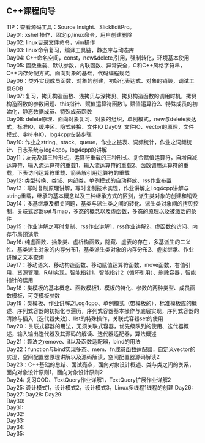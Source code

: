 ## C++课程向导  
TIP：查看源码工具：Source Insight、SlickEditPro。  
Day01: xshell操作，固定ip,linux命令，用户创建删除  
Day02: linux目录文件命令，vim操作  
Day03: linux命令复习，编译工具链，静态库与动态库  
Day04: C++命名空间，const，new&delete,引用，强制转化，环境基本使用  
Day05: 函数重载、默认参数，内联函数、异常安全，C和C++风格字符串，C++内存分配方式，面向对象的基础，代码编程规范  
Day06：类外实现成员函数、对象的创建，初始化表达式、对象的销毁，调试工具GDB  
Day07: 复习，拷贝构造函数、浅拷贝与深拷贝、拷贝构造函数的调用时机，拷贝构造函数的参数问题、this指针、赋值运算符函数1，赋值运算符2、特殊成员的初始化，静态数据成员、特殊成员函数  
Day08: delete原理、面向对象复习、对象的组织，单例模式，new与delete表达式，标准IO，缓冲区、隐式转换、文件IO
Day09: 文件IO、vector的原理，文件模式、字符串IO，log4cpp安装步骤  
Day10: 作业之string、stack、queue，作业之链表、词频统计，作业之词频统计、日志系统与log4cpp，log4cpp的讲解  
Day11：友元及其三种形式，运算符重载的三种形式、复合赋值运算符，自增自减运算符、输入流运算符的重载1，输入流运算符的重载2、函数调用运算符的重载，下表访问运算符重载、箭头解引用运算符的重载  
Day12: 类型转换、类域、内部类，单例模式的自动释放、rss作业布置  
Day13：写时复制原理讲解，写时复制技术实现，作业讲解之Log4cpp讲解与string重载，继承的基本概念以及三种继承方式的区别，派生类对象的创建和销毁  
Day14：多基继承及相关问题，基类与派生类之间的转化、派生类对象间的拷贝控制，关联式容器set与map，多态的概念以及虚函数，多态的原理以及被激活的条件  
Day15：作业讲解之写时复制、rss作业讲解1，rss作业讲解2、虚函数的访问、内存布局预演示  
Day16: 纯虚函数、抽象类、虚析构函数，隐藏、虚表的存在，多基派生的二义性、基类派生对象的内存分布1，基类派生类对象的内存分布2、虚拟继承、作业讲解之文本查询  
Day17：移动语义、移动构造函数、移动赋值运算符函数、move函数、右值引用，资源管理、RAII实现，智能指针1，智能指针2（循环引用）、删除容器，智能指针的误用  
Day18：类模板的基本概念、函数模板1，模板的特化、参数的两种类型、成员函数模板、可变模板参数  
Day19：类模板、作业讲解之Log4cpp、单例模式（带模板的），标准模板库的概述、序列式容器的初始化与遍历，序列式容器基本操作与底层实现，序列式容器的清除与插入（迭代器失效）、list的特殊操作，关联式容器set的使用  
Day20：关联式容器的用法，无须关联式容器，优先级队列的使用、迭代器概述，输入输出迭代器及其源码的解读、迭代器适配器，算法概述  
Day21：算法之remove、if以及函数适配器，bind的用法  
Day22：function与bind实现多态、mem、fn成员函数适配器，自定义vector的实现，空间配置器原理讲解以及源码解读，空间配置器源码解读2  
Day23：C++基础的总结、面试亮点，面向对象设计概述、类与类之间的关系，面向对象设计原则1，面向对象设计原则2  
Day24: 复习OOD、TextQuery作业详解1，TextQuery扩展作业详解2  
Day25: 设计模式1，设计模式2，设计模式3，Linux多线程1线程的创建
Day26:  
Day27: 
Day28: 
Day29:  
Day30:  
Day31:  
Day32:  
Day33:  
Day34:  
Day35:  





